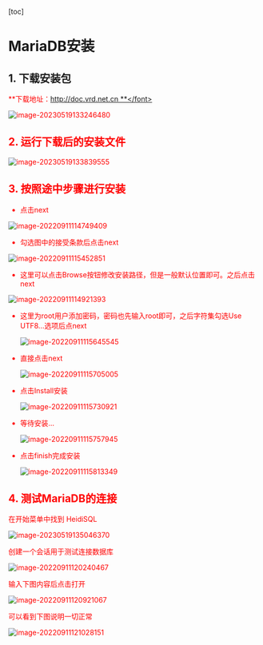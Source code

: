 [toc]

# MariaDB安装

## 1. 下载安装包

<font color=red>**下载地址：http://doc.vrd.net.cn **</font>

![image-20230519133246480](./images/image-20230519133246480.png)

## 2. 运行下载后的安装文件

![image-20230519133839555](./images/image-20230519133839555.png)

## 3. 按照途中步骤进行安装

- 点击next

![image-20220911114749409](./images/image-20220911114749409.png)

- 勾选图中的接受条款后点击next

![image-20220911115452851](./images/image-20220911115452851.png)

- 这里可以点击Browse按钮修改安装路径，但是一般默认位置即可。之后点击next

![image-20220911114921393](./images/image-20220911114921393.png)

- 这里为root用户添加密码，密码也先输入root即可，之后字符集勾选Use UTF8...选项后点next

  ![image-20220911115645545](./images/image-20220911115645545.png)

- 直接点击next

  ![image-20220911115705005](./images/image-20220911115705005.png)

- 点击Install安装

  ![image-20220911115730921](./images/image-20220911115730921.png)



- 等待安装...

  ![image-20220911115757945](./images/image-20220911115757945.png)

- 点击finish完成安装

  ![image-20220911115813349](./images/image-20220911115813349.png)



## 4. 测试MariaDB的连接

在开始菜单中找到 HeidiSQL

![image-20230519135046370](./images/image-20230519135046370.png)



创建一个会话用于测试连接数据库

![image-20220911120240467](./images/image-20220911120240467.png)

输入下图内容后点击打开

![image-20220911120921067](./images/image-20220911120921067.png)

可以看到下图说明一切正常

![image-20220911121028151](./images/image-20220911121028151.png)